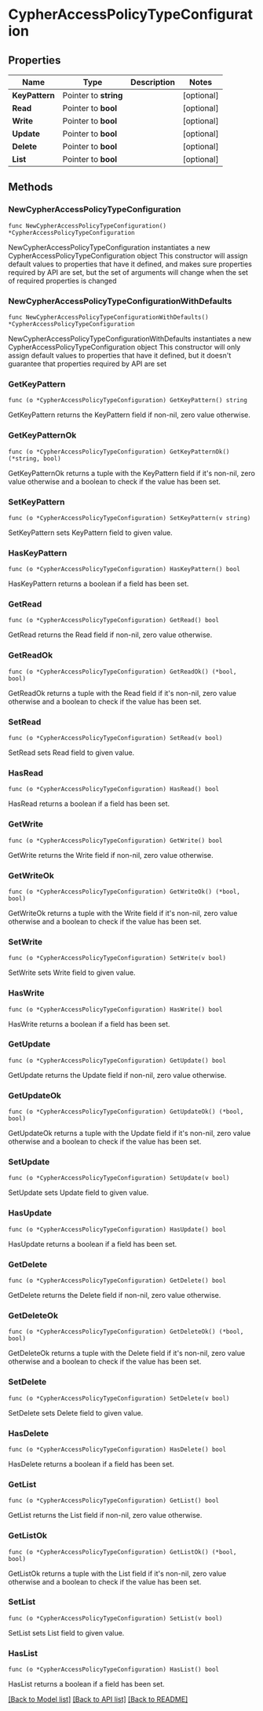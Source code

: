 # CypherAccessPolicyTypeConfiguration

## Properties

Name | Type | Description | Notes
------------ | ------------- | ------------- | -------------
**KeyPattern** | Pointer to **string** |  | [optional] 
**Read** | Pointer to **bool** |  | [optional] 
**Write** | Pointer to **bool** |  | [optional] 
**Update** | Pointer to **bool** |  | [optional] 
**Delete** | Pointer to **bool** |  | [optional] 
**List** | Pointer to **bool** |  | [optional] 

## Methods

### NewCypherAccessPolicyTypeConfiguration

`func NewCypherAccessPolicyTypeConfiguration() *CypherAccessPolicyTypeConfiguration`

NewCypherAccessPolicyTypeConfiguration instantiates a new CypherAccessPolicyTypeConfiguration object
This constructor will assign default values to properties that have it defined,
and makes sure properties required by API are set, but the set of arguments
will change when the set of required properties is changed

### NewCypherAccessPolicyTypeConfigurationWithDefaults

`func NewCypherAccessPolicyTypeConfigurationWithDefaults() *CypherAccessPolicyTypeConfiguration`

NewCypherAccessPolicyTypeConfigurationWithDefaults instantiates a new CypherAccessPolicyTypeConfiguration object
This constructor will only assign default values to properties that have it defined,
but it doesn't guarantee that properties required by API are set

### GetKeyPattern

`func (o *CypherAccessPolicyTypeConfiguration) GetKeyPattern() string`

GetKeyPattern returns the KeyPattern field if non-nil, zero value otherwise.

### GetKeyPatternOk

`func (o *CypherAccessPolicyTypeConfiguration) GetKeyPatternOk() (*string, bool)`

GetKeyPatternOk returns a tuple with the KeyPattern field if it's non-nil, zero value otherwise
and a boolean to check if the value has been set.

### SetKeyPattern

`func (o *CypherAccessPolicyTypeConfiguration) SetKeyPattern(v string)`

SetKeyPattern sets KeyPattern field to given value.

### HasKeyPattern

`func (o *CypherAccessPolicyTypeConfiguration) HasKeyPattern() bool`

HasKeyPattern returns a boolean if a field has been set.

### GetRead

`func (o *CypherAccessPolicyTypeConfiguration) GetRead() bool`

GetRead returns the Read field if non-nil, zero value otherwise.

### GetReadOk

`func (o *CypherAccessPolicyTypeConfiguration) GetReadOk() (*bool, bool)`

GetReadOk returns a tuple with the Read field if it's non-nil, zero value otherwise
and a boolean to check if the value has been set.

### SetRead

`func (o *CypherAccessPolicyTypeConfiguration) SetRead(v bool)`

SetRead sets Read field to given value.

### HasRead

`func (o *CypherAccessPolicyTypeConfiguration) HasRead() bool`

HasRead returns a boolean if a field has been set.

### GetWrite

`func (o *CypherAccessPolicyTypeConfiguration) GetWrite() bool`

GetWrite returns the Write field if non-nil, zero value otherwise.

### GetWriteOk

`func (o *CypherAccessPolicyTypeConfiguration) GetWriteOk() (*bool, bool)`

GetWriteOk returns a tuple with the Write field if it's non-nil, zero value otherwise
and a boolean to check if the value has been set.

### SetWrite

`func (o *CypherAccessPolicyTypeConfiguration) SetWrite(v bool)`

SetWrite sets Write field to given value.

### HasWrite

`func (o *CypherAccessPolicyTypeConfiguration) HasWrite() bool`

HasWrite returns a boolean if a field has been set.

### GetUpdate

`func (o *CypherAccessPolicyTypeConfiguration) GetUpdate() bool`

GetUpdate returns the Update field if non-nil, zero value otherwise.

### GetUpdateOk

`func (o *CypherAccessPolicyTypeConfiguration) GetUpdateOk() (*bool, bool)`

GetUpdateOk returns a tuple with the Update field if it's non-nil, zero value otherwise
and a boolean to check if the value has been set.

### SetUpdate

`func (o *CypherAccessPolicyTypeConfiguration) SetUpdate(v bool)`

SetUpdate sets Update field to given value.

### HasUpdate

`func (o *CypherAccessPolicyTypeConfiguration) HasUpdate() bool`

HasUpdate returns a boolean if a field has been set.

### GetDelete

`func (o *CypherAccessPolicyTypeConfiguration) GetDelete() bool`

GetDelete returns the Delete field if non-nil, zero value otherwise.

### GetDeleteOk

`func (o *CypherAccessPolicyTypeConfiguration) GetDeleteOk() (*bool, bool)`

GetDeleteOk returns a tuple with the Delete field if it's non-nil, zero value otherwise
and a boolean to check if the value has been set.

### SetDelete

`func (o *CypherAccessPolicyTypeConfiguration) SetDelete(v bool)`

SetDelete sets Delete field to given value.

### HasDelete

`func (o *CypherAccessPolicyTypeConfiguration) HasDelete() bool`

HasDelete returns a boolean if a field has been set.

### GetList

`func (o *CypherAccessPolicyTypeConfiguration) GetList() bool`

GetList returns the List field if non-nil, zero value otherwise.

### GetListOk

`func (o *CypherAccessPolicyTypeConfiguration) GetListOk() (*bool, bool)`

GetListOk returns a tuple with the List field if it's non-nil, zero value otherwise
and a boolean to check if the value has been set.

### SetList

`func (o *CypherAccessPolicyTypeConfiguration) SetList(v bool)`

SetList sets List field to given value.

### HasList

`func (o *CypherAccessPolicyTypeConfiguration) HasList() bool`

HasList returns a boolean if a field has been set.


[[Back to Model list]](../README.md#documentation-for-models) [[Back to API list]](../README.md#documentation-for-api-endpoints) [[Back to README]](../README.md)


